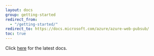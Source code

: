 ```yaml
---
layout: docs
group: getting-started
redirect_from:
  - "/getting-started/"
redirect_to: https://docs.microsoft.com/azure/azure-web-pubsub/
toc: true
---
```


Click [here](https://docs.microsoft.com/azure/azure-web-pubsub/) for the latest docs.
